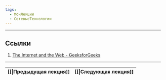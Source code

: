 ```yaml
---
tags:
  - МоиЛекции
  - СетевыеТехнологии
---
```




---
## Ссылки

1. [The Internet and the Web - GeeksforGeeks](https://www.geeksforgeeks.org/the-internet-and-the-web/)

---

| [[\|Предыдущая лекция]] | [[\|Следующая лекция]] |
| ----------------------- | ---------------------- |
